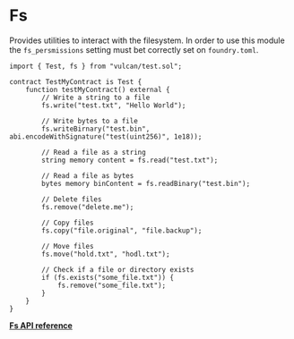 # Fs

Provides utilities to interact with the filesystem. In order to use this module the
`fs_persmissions` setting must bet correctly set on `foundry.toml`.

```solidity
import { Test, fs } from "vulcan/test.sol";

contract TestMyContract is Test {
    function testMyContract() external {
		// Write a string to a file
        fs.write("test.txt", "Hello World");

		// Write bytes to a file
		fs.writeBirnary("test.bin", abi.encodeWithSignature("test(uint256)", 1e18));

		// Read a file as a string
        string memory content = fs.read("test.txt");

		// Read a file as bytes
		bytes memory binContent = fs.readBinary("test.bin");

		// Delete files
		fs.remove("delete.me");

		// Copy files
		fs.copy("file.original", "file.backup");

		// Move files
		fs.move("hold.txt", "hodl.txt");

		// Check if a file or directory exists
		if (fs.exists("some_file.txt")) {
			fs.remove("some_file.txt");
		}
    }
}
```
[**Fs API reference**](../reference/modules/fs.md)
